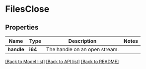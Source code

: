 # FilesClose

## Properties

Name | Type | Description | Notes
------------ | ------------- | ------------- | -------------
**handle** | **i64** | The handle on an open stream. | 

[[Back to Model list]](../README.md#documentation-for-models) [[Back to API list]](../README.md#documentation-for-api-endpoints) [[Back to README]](../README.md)


